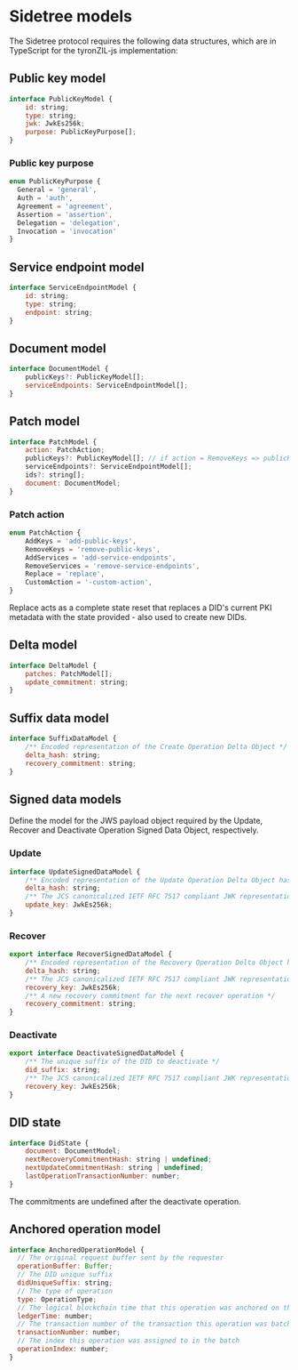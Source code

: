 # Sidetree models

The Sidetree protocol requires the following data structures, which are in TypeScript for the tyronZIL-js implementation:

## Public key model

```js
interface PublicKeyModel {
    id: string;
    type: string;
    jwk: JwkEs256k;
    purpose: PublicKeyPurpose[];
}
```

### Public key purpose

```js
enum PublicKeyPurpose {
  General = 'general',
  Auth = 'auth',
  Agreement = 'agreement',
  Assertion = 'assertion',
  Delegation = 'delegation',
  Invocation = 'invocation'
}
```

## Service endpoint model

```js
interface ServiceEndpointModel {
    id: string;
    type: string;
    endpoint: string;
}
```

## Document model

```js
interface DocumentModel {
    publicKeys?: PublicKeyModel[];
    serviceEndpoints: ServiceEndpointModel[];
}
```

## Patch model

```js
interface PatchModel {
    action: PatchAction;
    publicKeys?: PublicKeyModel[]; // if action = RemoveKeys => publicKeys = PublicKeyModel .. to-do
    serviceEndpoints?: ServiceEndpointModel[];
    ids?: string[];
    document: DocumentModel;
}
```

### Patch action

```js
enum PatchAction {
    AddKeys = 'add-public-keys',
    RemoveKeys = 'remove-public-keys',
    AddServices = 'add-service-endpoints',
    RemoveServices = 'remove-service-endpoints',
    Replace = 'replace',
    CustomAction = '-custom-action',
}
```

Replace acts as a complete state reset that replaces a DID's current PKI metadata with the state provided - also used to create new DIDs.

## Delta model

```js
interface DeltaModel {
    patches: PatchModel[];
    update_commitment: string;
}
```

## Suffix data model

```js
interface SuffixDataModel {
    /** Encoded representation of the Create Operation Delta Object */
    delta_hash: string;
    recovery_commitment: string;
}
```

## Signed data models

Define the model for the JWS payload object required by the Update, Recover and Deactivate Operation Signed Data Object, respectively.

### Update

```js
interface UpdateSignedDataModel {
    /** Encoded representation of the Update Operation Delta Object hash */
    delta_hash: string;
    /** The JCS canonicalized IETF RFC 7517 compliant JWK representation matching the previous update commitment value */
    update_key: JwkEs256k;
}
```

### Recover

```js
export interface RecoverSignedDataModel {
    /** Encoded representation of the Recovery Operation Delta Object hash */
    delta_hash: string;
    /** The JCS canonicalized IETF RFC 7517 compliant JWK representation matching the previous recovery commitment value */
    recovery_key: JwkEs256k;
    /** A new recovery commitment for the next recover operation */
    recovery_commitment: string;
}
```

### Deactivate

```js
export interface DeactivateSignedDataModel {
    /** The unique suffix of the DID to deactivate */
    did_suffix: string;
    /** The JCS canonicalized IETF RFC 7517 compliant JWK representation matching the previous recovery commitment value */
    recovery_key: JwkEs256k;
}
```

## DID state

```js
interface DidState {
    document: DocumentModel;
    nextRecoveryCommitmentHash: string | undefined;
    nextUpdateCommitmentHash: string | undefined;
    lastOperationTransactionNumber: number;
}
```

The commitments are undefined after the deactivate operation.

## Anchored operation model

```js
interface AnchoredOperationModel {
  // The original request buffer sent by the requester
  operationBuffer: Buffer;
  // The DID unique suffix
  didUniqueSuffix: string;
  // The type of operation
  type: OperationType;
  // The logical blockchain time that this operation was anchored on the blockchain
  ledgerTime: number;
  // The transaction number of the transaction this operation was batched within
  transactionNumber: number;
  // The index this operation was assigned to in the batch
  operationIndex: number;
}
```
